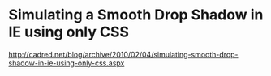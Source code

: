 <!--
id: 1538539386
link: http://kevinisom.info/post/1538539386/simulating-a-smooth-drop-shadow-in-ie-using-only-css
slug: simulating-a-smooth-drop-shadow-in-ie-using-only-css
date: Thu Nov 11 2010 14:34:55 GMT+1300 (NZDT)
raw: {"blog_name":"kevinisom","id":1538539386,"post_url":"http://kevinisom.info/post/1538539386/simulating-a-smooth-drop-shadow-in-ie-using-only-css","slug":"simulating-a-smooth-drop-shadow-in-ie-using-only-css","type":"link","date":"2010-11-11 01:34:55 GMT","timestamp":1289439295,"state":"published","format":"html","reblog_key":"LANCmLGX","tags":[],"short_url":"http://tmblr.co/Zw68Yy1Rj3zw","highlighted":[],"feed_item":"http://cadred.net/blog/archive/2010/02/04/simulating-smooth-drop-shadow-in-ie-using-only-css.aspx","from_feed_id":"650234","note_count":0,"title":"Simulating a Smooth Drop Shadow in IE using only CSS","url":"http://cadred.net/blog/archive/2010/02/04/simulating-smooth-drop-shadow-in-ie-using-only-css.aspx","description":""}
publish: 2010-11-011
tags: 
title: Simulating a Smooth Drop Shadow in IE using only CSS
-->


Simulating a Smooth Drop Shadow in IE using only CSS
====================================================

<http://cadred.net/blog/archive/2010/02/04/simulating-smooth-drop-shadow-in-ie-using-only-css.aspx>

